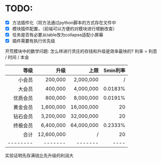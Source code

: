 # TODO:

- [x] 方法插件化（将方法通过python脚本的方式存在文件中
- [x] 模块插件配置，（前端可以方便的对模块进行增删改查）
- [x] 任务是否有必要从table改为collapse适配小屏幕
- [x] 插件需要有执行优先级

开荒模块中的数学问题:
怎么样进行灵庄的存钱和升级是效率最快的?
利率 = 利息 / 时间 / 本金

|     等级 |       升级 |       上限 | 5min利率 |
| -------: | ---------: | ---------: | -------: |
|   小会员 |    200,000 |  2,000,000 |        / |
|   大会员 |    400,000 |  4,000,000 |  0.0183% |
| 优质会员 |    800,000 |  8,000,000 |  0.0191% |
| 黄金会员 |  1,600,000 | 16,000,000 |       20 |
| 钻石会员 |  3,200,000 | 32,000,000 |       20 |
| 终极会员 |  6,400,000 | 64,000,000 |  0.2333% |
|     合计 | 12,600,000 |          / |       20 |
| -------- |    ------- |    ------- |     ---- |
实验证明先存满钱比先升级的利润大
